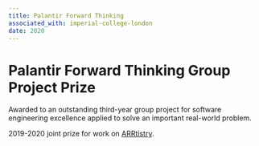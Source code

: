 ```yaml
---
title: Palantir Forward Thinking
associated_with: imperial-college-london
date: 2020
---
```


# Palantir Forward Thinking Group Project Prize

Awarded to an outstanding third-year group project for software engineering excellence applied to solve an important real-world problem.

2019-2020 joint prize for work on [ARRtistry]().
